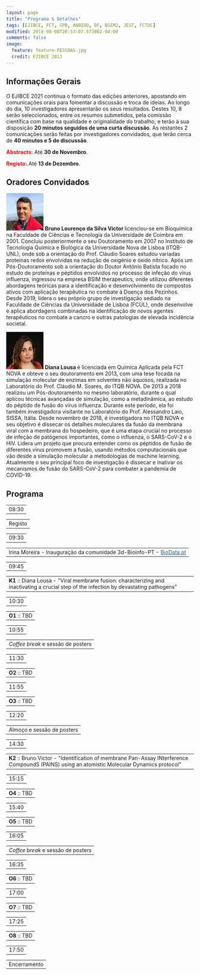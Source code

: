 ```yaml
---
layout: page
title: "Programa & Detalhes"
tags: [EJIBCE, FCT, SPB, ANBIOQ, DF, BSIM2, JEST, FCTUC]
modified: 2014-08-08T20:53:07.573882-04:00
comments: false
image:
  feature: feature-PESSOAS.jpg
  credit: EJIBCE 2013
---
```


## Informações Gerais
O EJIBCE 2021 continua o formato das edições anteriores, apostando em comunicações orais para fomentar a discussão e troca de ideias. Ao longo do dia, 10 investigadores apresentarão os seus resultados. Destes 10, 8 serão seleccionados, entre os resumos submetidos, pela comissão científica com base na qualidade e originalidade do trabalho, e terão à sua disposição <strong>20 minutos seguidos de uma curta discussão</strong>. As restantes 2 comunicações serão feitas por investigadores convidados, que terão cerca de <strong>40 minutos e 5 de discussão</strong>.

<strong><font color="red">Abstracts:</font></strong> Até <strong>30 de Novembro</strong>.

<strong><font color="red">Registo:</font></strong> Até <strong>13 de Dezembro</strong>.


## Oradores Convidados
<p style="min-height: 130px; text-indent: 0;">
<img src="/images/pessoas/foto_bruno_victor.png" class="mugshot" />
<strong> Bruno Lourenço da Silva Victor </strong> licenciou-se em Bioquímica na Faculdade de Ciências e Tecnologia da Universidade de Coimbra em 2001. Concluiu posteriormente o seu Doutoramento em 2007 no Instituto de Tecnologia Química e Biológica da Universidade Nova de Lisboa (ITQB-UNL), onde sob a orientação do Prof. Cláudio Soares estudou variadas proteínas redox envolvidas na redução de oxigénio e óxido nítrico. Após um Pós-Doutoramento sob a orientação do Doutor António Batista focado no estudo de proteínas e péptidos envolvidos no processo de infeção do vírus influenza, ingressou na empresa BSIM therapeutics, onde utilizou diferentes abordagens teóricas para a identificação e desenvolvimento de compostos ativos com aplicação terapêutica no combate à Doença dos Pezinhos. Desde 2019, lidera o seu próprio grupo de investigação sediado na Faculdade de Ciências da Universidade de Lisboa (FCUL), onde desenvolve e aplica abordagens combinadas na identificação de novos agentes terapêuticos no combate a cancro e outras patologias de elevada incidência societal.</p> 

<p style="min-height: 130px; text-indent: 0;">
<img src="/images/pessoas/foto_diana_lousa.JPG" class="mugshot" />
<strong> Diana Lousa </strong> é licenciada em Química Aplicada pela FCT NOVA e obteve o seu doutoramento em 2013, com uma tese focada na simulação molecular de enzimas em solventes não aquosos, realizada no Laboratório do Prof. Cláudio M. Soares, do ITQB NOVA. De 2013 a 2018 realizou um Pós-doutoramento no mesmo laboratório, durante o qual aplicou técnicas avançadas de simulação, como a metadinâmica, ao estudo do péptido de fusão do vírus influenza. Durante este período, ela foi também investigadora visitante no Laboratório do Prof. Alessandro Laio, SISSA, Itália.
Desde novembro de 2018, é investigadora no ITQB NOVA e seu objetivo é dissecar os detalhes moleculares da fusão da membrana viral com a membrana do hospedeiro, que é uma etapa crucial no processo de infeção de patógenos importantes, como o influenza, o SARS-CoV-2 e o HIV. Lidera um projeto que procura entender como os péptidos de fusão de diferentes vírus promovem a fusão, usando métodos computacionais que vão desde a simulação molecular a metodologias de machine learning. Atualmente o seu principal foco de investigação é dissecar e inativar os mecanismos de fusão do SARS-CoV-2 para combater a pandemia de COVID-19.</p>

## Programa
<link rel="stylesheet" href="teste_tabela.css">

<div class="bigtable">
  <table class="hours">
    <tr><td class="odd yellow">08:30</td> </tr>  
  </table>
<div class="test">
  <table class="noborder">
    <tr class="events grey"><td class="even">Registo</td></tr>
  </table>
</div>
  <table class="hours">
    <tr><td class="odd yellow">09:30</td> </tr>
  </table>
  <table class="noborder">
    <tr class="events"><td class="even">Irina Moreira - Inaugura&ccedil;&atilde;o da comunidade 3d-Bioinfo-PT - <a href="https://biodata.pt/" target="_blank" style="color:rgb(33,91,149);">BioData.pt</a></td></tr>
  </table>
  <table class="hours">
    <tr><td class="odd red">09:45</td> </tr>
  </table>
  <table class="noborder">
    <tr class="events"><td class="even"> <strong>K1</strong> :: Diana Lousa - "Viral membrane fusion: characterizing and inactivating a crucial step of the infection by devastating pathogens"</td></tr>
  </table>
  <table class="hours">
    <tr><td class="odd green">10:30</td> </tr>
  </table>
  <table class="noborder">
    <tr class="events"><td class="even"> <strong>O1</strong> :: TBD </td></tr>
  </table>
  <table class="hours">
    <tr><td class="odd yellow">10:55</td> </tr>
  </table>
  <table class="noborder">
    <tr class="events grey"><td class="even"> <i>Coffee break</i> e sess&atilde;o de posters</td></tr>
  </table>
  <table class="hours">
    <tr><td class="odd green">11:30</td> </tr>
  </table>
  <table class="noborder">
    <tr class="events"><td class="even"> <strong>O2</strong> :: TBD </td></tr>
  </table>
  <table class="hours">
    <tr><td class="odd green">11:55</td> </tr>
  </table>
  <table class="noborder">
    <tr class="events"><td class="even"> <strong>O3</strong> :: TBD </td></tr>
  </table>
  <table class="hours">
    <tr><td class="odd yellow">12:20</td> </tr>
  </table>
  <table class="noborder">
    <tr class="events grey"><td class="even"> Almo&ccedil;o e sess&atilde;o de posters </td></tr>
  </table>
  <table class="hours">
    <tr><td class="odd red">14:30</td> </tr>
  </table>
  <table class="noborder">
    <tr class="events"><td class="even"> <strong>K2</strong> :: Bruno Victor - "Identification of membrane Pan-Assay INterference CompoundS (PAINS) using an atomistic Molecular Dynamics protocol"</td></tr>
  </table>
  <table class="hours">
    <tr><td class="odd green">15:15</td> </tr>
  </table>
  <table class="noborder">
    <tr class="events"><td class="even"> <strong>O4</strong> :: TBD </td></tr>
  </table>
  <table class="hours">
    <tr><td class="odd green">15:40</td> </tr>
  </table>
  <table class="noborder">
    <tr class="events"><td class="even"> <strong>O5</strong> :: TBD </td></tr>
  </table>
  <table class="hours">
    <tr><td class="odd yellow">16:05</td> </tr>
  </table>
  <table class="noborder">
    <tr class="events grey"><td class="even"> <i>Coffee break</i> e sess&atilde;o de posters </td></tr>
  </table>
  <table class="hours">
    <tr><td class="odd green">16:35</td> </tr>
  </table>
  <table class="noborder">
    <tr class="events"><td class="even"> <strong>O6</strong> :: TBD</td></tr>
  </table>
  <table class="hours">
    <tr><td class="odd green">17:00</td> </tr>
  </table>
  <table class="noborder">
    <tr class="events"><td class="even"> <strong>O7</strong> :: TBD</td></tr>
  </table>
  <table class="hours">
    <tr><td class="odd green">17:25</td> </tr>
  </table>
  <table class="noborder">
    <tr class="events"><td class="even"> <strong>O8</strong> :: TBD </td></tr>
  </table>
  <table class="hours">
    <tr><td class="odd yellow">17:50</td> </tr>
  </table>
  <table class="noborder">
    <tr class="events grey"><td class="even"> Encerramento </td></tr>
  </table>
<br>
<br>
<br>
<!-- <img src="/images/programa/programa_provisorio.png"/> -->
